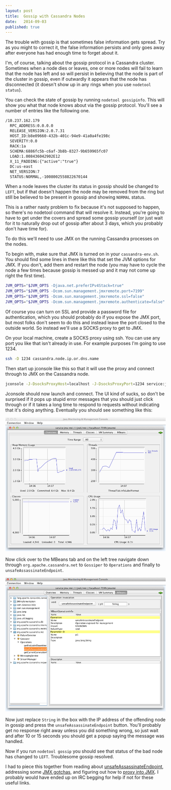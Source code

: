 ```yaml
---
layout: post
title:  Gossip with Cassandra Nodes
date:   2014-09-03
published: true
---
```


The trouble with gossip is that sometimes false information gets spread. Try as you might to correct it, the false information persists and only goes away after everyone has had enough time to forget about it.

I'm, of course, talking about the gossip protocol in a Cassandra cluster. Sometimes when a node dies or leaves, one or more nodes will fail to learn that the node has left and so will persist in believing that the node is part of the cluster in gossip, even if outwardly it appears that the node has disconnected (it doesn't show up in any rings when you use `nodetool status`).

You can check the state of gossip by running `nodetool gossipinfo`. This will show you what that node knows about via the gossip protocol. You'll see a number of entries like the following one.

```
/10.237.162.179
  RPC_ADDRESS:0.0.0.0
  RELEASE_VERSION:2.0.7.31
  HOST_ID:b8e09660-432b-401c-94e9-41a0a4fe198c
  SEVERITY:0.0
  RACK:1a
  SCHEMA:6886fc5b-c6af-3b8b-8327-9b659965fc07
  LOAD:1.008436042902E12
  X_11_PADDING:{"active":"true"}
  DC:us-east
  NET_VERSION:7
  STATUS:NORMAL,-1008002558822670144
```

When a node leaves the cluster its status in gossip should be changed to `LEFT`, but if that doesn't happen the node may be removed from the ring but still be believed to be present in gossip and showing `NORMAL` status.

This is a rather nasty problem to fix because it's not supposed to happen, so there's no nodetool command that will resolve it. Instead, you're going to have to get under the covers and spread some gossip yourself (or just wait for it to naturally drop out of gossip after about 3 days, which you probably don't have time for).

To do this we'll need to use JMX on the running Cassandra processes on the nodes.

To begin with, make sure that JMX is turned on in your `cassandra-env.sh`. You should find some lines in there like this that set the JVM options for JMX. If you don't, add them and restart the node (you may have to cycle the node a few times because gossip is messed up and it may not come up right the first time).

```sh
JVM_OPTS="$JVM_OPTS -Djava.net.preferIPv4Stack=true"
JVM_OPTS="$JVM_OPTS -Dcom.sun.management.jmxremote.port=7199"
JVM_OPTS="$JVM_OPTS -Dcom.sun.management.jmxremote.ssl=false"
JVM_OPTS="$JVM_OPTS -Dcom.sun.management.jmxremote.authenticate=false"
```

Of course you can turn on SSL and provide a password file for authentication, which you should probably do if you expose the JMX port, but most folks don't seem to do this and instead leave the port closed to the outside world. So instead we'll use a SOCKS proxy to get to JMX.

On your local machine, create a SOCKS proxy using ssh. You can use any port you like that isn't already in use. For example purposes I'm going to use 1234.

```sh
ssh -D 1234 cassandra.node.ip.or.dns.name
```

Then start up jconsole like this so that it will use the proxy and connect through to JMX on the Cassandra node.

```sh
jconsole -J-DsocksProxyHost=localhost -J-DsocksProxyPort=1234 service:jmx:rmi:///jndi/rmi://localhost:7199/jmxrmi
```

Jconsole should now launch and connect. The UI kind of sucks, so don't be surprised if it pops up stupid error messages that you should just click through or if it takes a long time to respond to requests without indicating that it's doing anything. Eventually you should see something like this:

![jconsole initial screen after connecting to cassandra node](/assets/cassandra-jconsole-initial.png)

Now click over to the MBeans tab and on the left tree navigate down through `org.apache.cassandra.net` to `Gossiper` to `Operations` and finally to `unsafeAssassinateEndpoint`.

![jconsole mbeans screen with unsafeAssassinateEndpoint selected](/assets/cassandra-jconsole-mbeans.png)

Now just replace `String` in the box with the IP address of the offending node in gossip and press the `unsafeAssassinateEndpoint` button. You'll probably get no response right away unless you did something wrong, so just wait and after 10 or 15 seconds you should get a popup saying the message was handled.

Now if you run `nodetool gossip` you should see that status of the bad node has changed to `LEFT`. Troublesome gossip resolved.

I had to piece this together from reading about [unsafeAssassinateEndpoint](http://tumblr.doki-pen.org/post/22654515359/assassinating-cassandra-nodes), addressing some [JMX gotchas](http://wiki.apache.org/cassandra/JmxGotchas), and figuring out how to [proxy into JMX](http://www.jethrocarr.com/2013/11/30/jconsole-to-remote-servers-easily/). I probably would have ended up on IRC begging for help if not for these useful links.
